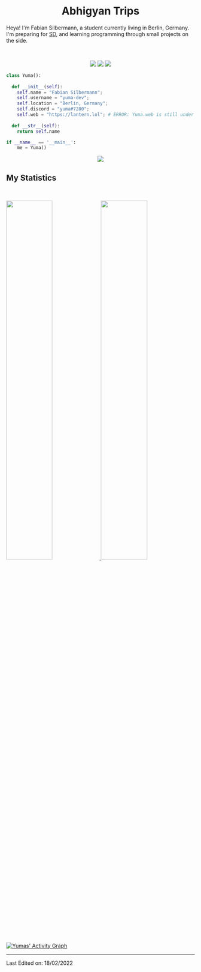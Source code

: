 <h1 align="center">
  <b>Abhigyan Trips</b>
</h1>

Heya! I'm Fabian Silbermann, a student currently living in Berlin, Germany. I'm preparing for 
<a href="https://en.wikipedia.org/wiki/Software_development">SD</a>, 
and learning programming through small projects  on the side.

<br>

<p>
<div align="center">
  <img src="https://img.shields.io/badge/-HTML-c58545?style=for-the-badge&logo=html5&logoColor=c58545&labelColor=282828">
  <img src="https://img.shields.io/badge/-CSS-d1a01f?style=for-the-badge&logo=css3&logoColor=d1a01f&labelColor=282828">
  <img src="https://img.shields.io/badge/-Python-98b982?style=for-the-badge&logo=python&logoColor=98b982&labelColor=282828">
</div>
</p>

```python
class Yuma():
    
  def __init__(self):
    self.name = "Fabian Silbermann";
    self.username = "yuma-dev";
    self.location = "Berlin, Germany";
    self.discord = "yuma#7280";
    self.web = "https://lantern.lol"; # ERROR: Yuma.web is still under development
  
  def __str__(self):
    return self.name

if __name__ == '__main__':
    me = Yuma()
```

<div align="center">
  <a href="https://open.spotify.com/user/rbligs6vyav6ackl5rz0dqbro">
    <img src="https://readme-spotify-tingz.vercel.app/api/now-playing">
  </a>
</div>

<!--
<div align="center">
  <a href="https://open.spotify.com/user/6s6pbtefezpookh8gwnkko15v">
    <img src="https://spotify-readme-theta-virid.vercel.app/api?scan=true&theme=dark" width="240px">
  </a>
</div>
-->

## My Statistics

<br/>
<p align="left">
  <a href="https://lantern.lol/">
  <img width="49.5%" src="https://github-readme-stats.vercel.app/api?username=yuma-dev&show_icons=true&theme=gruvbox&hide_border=true" />
    <img width="49.5%" src="https://github-readme-streak-stats.herokuapp.com/?user=yuma-dev&theme=gruvbox&hide_border=true" />
  </a>
</p>
<br>

[![Yumas' Activity Graph](https://activity-graph.herokuapp.com/graph?username=yuma-dev&custom_title=Yuma's%20Contribution%20Graph&theme=gruvbox&bg_color=282828&hide_border=true&line=d1a01f&point=c58545)](https://lantern.lol/)

------

Last Edited on: 18/02/2022
